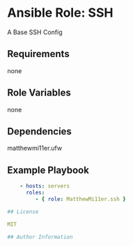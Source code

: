 # Ansible Role: SSH


A Base SSH Config

## Requirements

none

## Role Variables

none

## Dependencies

matthewmi11er.ufw

## Example Playbook

```yml
    - hosts: servers
      roles:
         - { role: MatthewMi11er.ssh }

## License

MIT

## Author Information
